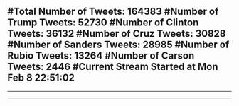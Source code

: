 #Total Number of Tweets: 164383 
#Number of Trump Tweets: 52730
#Number of Clinton Tweets: 36132
#Number of Cruz Tweets: 30828
#Number of Sanders Tweets: 28985
#Number of Rubio Tweets: 13264
#Number of Carson Tweets: 2446
#Current Stream Started at Mon Feb  8 22:51:02
---
---
---
